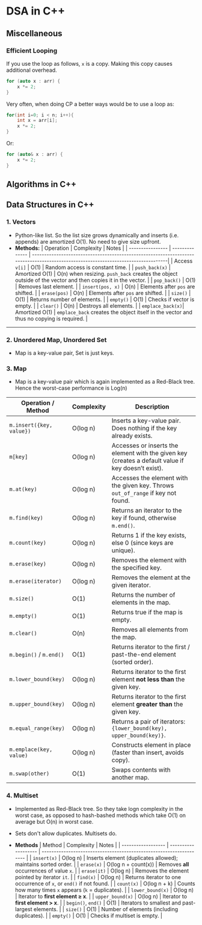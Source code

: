 # DSA in C++

## Miscellaneous

### Efficient Looping

If you use the loop as follows, `x` is a copy. Making this copy causes additional overhead. 

```cpp
for (auto x : arr) {
    x *= 2;
}
```

Very often, when doing CP a better ways would be to use a loop as:
```cpp
for(int i=0; i < n; i++){
    int x = arr[i];
    x *= 2;
}
```

Or:

```cpp
for (auto& x : arr) {
    x *= 2;
}
```

## Algorithms in C++



## Data Structures in C++

### 1. Vectors

- Python-like list. So the list size grows dynamically and inserts (i.e. appends) are amortized O(1). No need to give size upfront.
- **Methods:**
| Operation        | Complexity     | Notes                                                                  								|
| ---------------- | -------------- | ----------------------------------------------------------------------------------------------------------------------------------|
| Access `v[i]`    | O(1)           | Random access is constant time.                                        								|
| `push_back(x)`   | Amortized O(1) | O(n) when resizing. `push_back` creates the object outside of the vector and then copies it in the vector.   |
| `pop_back()`     | O(1)           | Removes last element.                                                  								|
| `insert(pos, x)` | O(n)           | Elements after `pos` are shifted.                                      								|
| `erase(pos)`     | O(n)           | Elements after `pos` are shifted.                                      								|
| `size()`         | O(1)           | Returns number of elements.                                            								|
| `empty()`        | O(1)           | Checks if vector is empty.                                             								|
| `clear()`        | O(n)           | Destroys all elements.                                                 								|
| `emplace_back(x)`| Amortized O(1) | `emplace_back` creates the object itself in the vector and thus no copying is required. 				| 

---

### 2. Unordered Map, Unordered Set

- Map is a key-value pair, Set is just keys.

### 3. Map

- Map is a key-value pair which is again implemented as a Red-Black tree. Hence the worst-case performance is Log(n)

| Operation / Method | Complexity | Description |
|--------------------|-------------|--------------|
| `m.insert({key, value})` | O(log n) | Inserts a key-value pair. Does nothing if the key already exists. |
| `m[key]` | O(log n) | Accesses or inserts the element with the given key (creates a default value if key doesn’t exist). |
| `m.at(key)` | O(log n) | Accesses the element with the given key. Throws `out_of_range` if key not found. |
| `m.find(key)` | O(log n) | Returns an iterator to the key if found, otherwise `m.end()`. |
| `m.count(key)` | O(log n) | Returns 1 if the key exists, else 0 (since keys are unique). |
| `m.erase(key)` | O(log n) | Removes the element with the specified key. |
| `m.erase(iterator)` | O(log n) | Removes the element at the given iterator. |
| `m.size()` | O(1) | Returns the number of elements in the map. |
| `m.empty()` | O(1) | Returns true if the map is empty. |
| `m.clear()` | O(n) | Removes all elements from the map. |
| `m.begin()` / `m.end()` | O(1) | Returns iterator to the first / past-the-end element (sorted order). |
| `m.lower_bound(key)` | O(log n) | Returns iterator to the first element **not less than** the given key. |
| `m.upper_bound(key)` | O(log n) | Returns iterator to the first element **greater than** the given key. |
| `m.equal_range(key)` | O(log n) | Returns a pair of iterators: `{lower_bound(key), upper_bound(key)}`. |
| `m.emplace(key, value)` | O(log n) | Constructs element in place (faster than insert, avoids copy). |
| `m.swap(other)` | O(1) | Swaps contents with another map. |

### 4. Multiset

- Implemented as Red-Black tree. So they take logn complexity in the worst case, as opposed to hash-bashed methods which take O(1) on average but O(n) in worst case.
- Sets don't allow duplicates. Multisets do.

- **Methods**
| Method             | Complexity          | Notes                                                               |
| ------------------ | ------------------- | ------------------------------------------------------------------- |
| `insert(x)`        | O(log n)            | Inserts element (duplicates allowed); maintains sorted order.       |
| `erase(x)`         | O(log n + count(x)) | Removes **all** occurrences of value `x`.                           |
| `erase(it)`        | O(log n)            | Removes the element pointed by iterator `it`.                       |
| `find(x)`          | O(log n)            | Returns iterator to one occurrence of `x`, or `end()` if not found. |
| `count(x)`         | O(log n + k)        | Counts how many times `x` appears (`k` = duplicates).               |
| `lower_bound(x)`   | O(log n)            | Iterator to **first element ≥ x**.                                  |
| `upper_bound(x)`   | O(log n)            | Iterator to **first element > x**.                                  |
| `begin()`, `end()` | O(1)                | Iterators to smallest and past-largest elements.                    |
| `size()`           | O(1)                | Number of elements (including duplicates).                          |
| `empty()`          | O(1)                | Checks if multiset is empty.                                        |